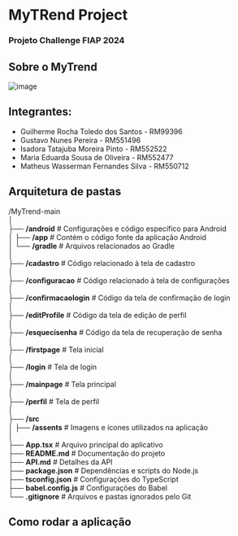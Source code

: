# MyTRend Project
### Projeto Challenge FIAP 2024

## Sobre o MyTrend
![image](https://github.com/user-attachments/assets/78281615-9c2c-4315-968a-2356ce4881ed)


## Integrantes:
- Guilherme Rocha Toledo dos Santos - RM99396
- Gustavo Nunes Pereira - RM551496
- Isadora Tatajuba Moreira Pinto - RM552522
- Maria Eduarda Sousa de Oliveira - RM552477
- Matheus Wasserman Fernandes Silva - RM550712

## Arquitetura de pastas 

/MyTrend-main  
│  
├── **/android**                  # Configurações e código específico para Android  
│   ├── **/app**                  # Contém o código fonte da aplicação Android  
│   └── **/gradle**               # Arquivos relacionados ao Gradle  
│  
├── **/cadastro**                 # Código relacionado à tela de cadastro  
│  
├── **/configuracao**             # Código relacionado à tela de configurações  
│  
├── **/confirmacaologin**         # Código da tela de confirmação de login  
│  
├── **/editProfile**              # Código da tela de edição de perfil  
│  
├── **/esquecisenha**             # Código da tela de recuperação de senha  
│  
├── **/firstpage**                # Tela inicial  
│  
├── **/login**                    # Tela de login  
│  
├── **/mainpage**                 # Tela principal  
│  
├── **/perfil**                   # Tela de perfil  
│  
├── **/src**  
│   ├── **/assents**              # Imagens e ícones utilizados na aplicação  
│  
├── **App.tsx**                   # Arquivo principal do aplicativo  
├── **README.md**                 # Documentação do projeto  
├── **API.md**                    # Detalhes da API  
├── **package.json**              # Dependências e scripts do Node.js  
├── **tsconfig.json**             # Configurações do TypeScript  
├── **babel.config.js**           # Configurações do Babel  
└── **.gitignore**                # Arquivos e pastas ignorados pelo Git  

## Como rodar a aplicação
